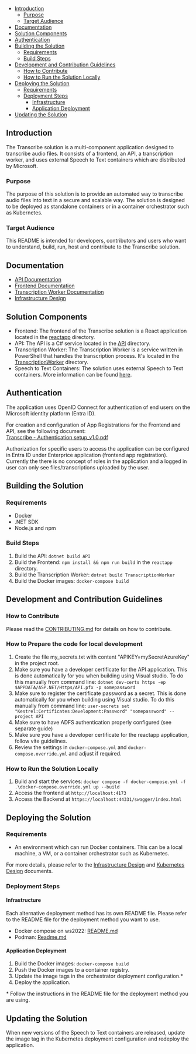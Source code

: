 

- [Introduction](#introduction)
  - [Purpose](#purpose)
  - [Target Audience](#target-audience)
- [Documentation](#documentation)
- [Solution Components](#solution-components)
- [Authentication](#authentication)
- [Building the Solution](#building-the-solution)
  - [Requirements](#requirements)
  - [Build Steps](#build-steps)
- [Development and Contribution Guidelines](#development-and-contribution-guidelines)
  - [How to Contribute](#how-to-contribute)
  - [How to Run the Solution Locally](#how-to-run-the-solution-locally)
- [Deploying the Solution](#deploying-the-solution)
  - [Requirements](#requirements-1)
  - [Deployment Steps](#deployment-steps)
    - [Infrastructure](#infrastructure)
    - [Application Deployment](#application-deployment)
- [Updating the Solution](#updating-the-solution)


## Introduction
The Transcribe solution is a multi-component application designed to transcribe audio files. It consists of a frontend, an API, a transcription worker, and uses external Speech to Text containers which are distributed by Microsoft.

### Purpose
The purpose of this solution is to provide an automated way to transcribe audio files into text in a secure and scalable way. The solution is designed to be deployed as standalone containers or in a container orchestrator such as Kubernetes.

### Target Audience
This README is intended for developers, contributors and users who want to understand, build, run, host and contribute to the Transcribe solution.

## Documentation

* [API Documentation](API/README.md)
* [Frontend Documentation](reactapp/README.md)
* [Transcription Worker Documentation](TranscriptionWorker/README.md)
* [Infrastructure Design](documentation/infrastructure/Infrastructure_Design.md)

## Solution Components

* Frontend: The frontend of the Transcribe solution is a React application located in the [reactapp](reactapp) directory.
* API: The API is a C# service located in the [API](API) directory.
* Transcription Worker: The Transcription Worker is a service written in PowerShell that handles the transcription process. It's located in the [TranscriptionWorker](TranscriptionWorker) directory.
* Speech to Text Containers: The solution uses external Speech to Text containers. More information can be found [here](https://hub.docker.com/_/microsoft-azure-cognitive-services-speechservices-speech-to-text?tab=description).

## Authentication
The application uses OpenID Connect for authentication of end users on the Microsoft identity platform (Entra ID). 

For creation and configuration of App Registrations for the Frontend and API, see the following document:  
[Transcribe - Authentication setup_v1.0.pdf](documentation/Transcribe%20-%20Authentication%20setup_v1.0.pdf)

Authorization for specific users to access the application can be configured in Entra ID under Enterprice application (frontend app registration). Currently the there is no concept of roles in the application and a logged in user can only see files/transcriptions uploaded by the user.

## Building the Solution

### Requirements
* Docker
* .NET SDK
* Node.js and npm

### Build Steps
1. Build the API: `dotnet build API`
2. Build the Frontend: `npm install && npm run build` in the `reactapp` directory.
3. Build the Transcription Worker: `dotnet build TranscriptionWorker`
4. Build the Docker images: `docker-compose build`

## Development and Contribution Guidelines

### How to Contribute
Please read the [CONTRIBUTING.md](CONTRIBUTING.md) for details on how to contribute.

### How to Prepare the code for local development
1. Create the file my_secrets.txt with content "APIKEY=mySecretAzureKey" in the project root.
2. Make sure you have a developer certificate for the API application. This is done automatically for you when building using Visual studio. To do this manually from command line: `dotnet dev-certs https -ep $APPDATA/ASP.NET/Https/API.pfx -p somepassword`
3. Make sure to register the certificate password as a secret. This is done automatically for you when building using Visual studio. To do this manually from command line: `user-secrets set "Kestrel:Certificates:Development:Password" "somepassword" --project API`
4. Make sure to have ADFS authentication properly configured (see separate guide)
5. Make sure you have a developer certificate for the reactapp application, follow vite guidelines.
6. Review the settings in `docker-compose.yml` and `docker-compose.override.yml` and adjust if required.
 
### How to Run the Solution Locally
1. Build and start the services: `docker compose -f docker-compose.yml -f .\docker-compose.override.yml up --build`
2. Access the frontend at `http://localhost:4173`
3. Access the Backend at `https://localhost:44331/swagger/index.html`

## Deploying the Solution

### Requirements
* An environment which can run Docker containers. This can be a local machine, a VM, or a container orchestrator such as Kubernetes.

For more details, please refer to the [Infrastructure Design](documentation/infrastructure/Infrastructure_Design.md) and [Kubernetes Design](documentation/infrastructure/k8s/Kubernetes_Design.md) documents.

### Deployment Steps

#### Infrastructure
Each alternative deployment method has its own README file. Please refer to the README file for the deployment method you want to use.
* Docker compose on ws2022: [README.md](documentation/infrastructure/docker-compose/README.md)
* Podman: [Readme.md](documentation/infrastructure/podman/Readme.md)

#### Application Deployment
1. Build the Docker images: `docker-compose build`
2. Push the Docker images to a container registry.
3. Update the image tags in the orchestrator deployment configuration.\*
4. Deploy the application.

\* Follow the instructions in the README file for the deployment method you are using.

## Updating the Solution
When new versions of the Speech to Text containers are released, update the image tag in the Kubernetes deployment configuration and redeploy the application.